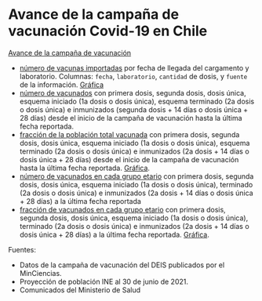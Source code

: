# Avance de la campaña de vacunación Covid-19 en Chile

[Avance de la campaña de vacunación](/output/contrib) 
* [número de vacunas importadas](output/contrib/vacunas_importadas_fabricante_fecha.csv) por fecha de llegada del cargamento y laboratorio. Columnas: `fecha`, `laboratorio`, `cantidad` de dosis, y `fuente` de la información. [Gráfica](output/contrib/vacunas_importadas_fabricante_fecha.pdf)
* [número de vacunados](output/contrib/total_vacunados_fecha.csv) con primera dosis, segunda dosis, dosis única, esquema iniciado (1a dosis o dosis única), esquema terminado (2a dosis o dosis única) e inmunizados (segunda dosis + 14 días o dosis única + 28 días) desde el inicio de la campaña de vacunación hasta la última fecha reportada.
* [fracción de la población total vacunada](output/contrib/fraccion_vacunados_fecha.csv) con primera dosis, segunda dosis, dosis única, esquema iniciado (1a dosis o dosis única), esquema terminado (2a dosis o dosis única) e inmunizados (2a dosis + 14 días o dosis única + 28 días) desde el inicio de la campaña de vacunación hasta la última fecha reportada. [Gráfica](output/contrib/fraccion_vacunados_fecha.pdf).
* [número de vacunados en cada grupo etario](output/contrib/total_vacunados_edad.csv) con primera dosis, segunda dosis, dosis única, esquema iniciado (1a dosis o dosis única), terminado (2a dosis o dosis única) e inmunizados (2a dosis + 14 días o dosis única + 28 días) a la última fecha reportada 
* [fracción de vacunados en cada grupo etario](output/contrib/fraccion_vacunados_edad.csv) con primera dosis, segunda dosis, dosis única, esquema iniciado (1a dosis o dosis única), terminado (2a dosis o dosis única) e inmunizados (2a dosis + 14 días o dosis única + 28 días) a la última fecha reportada. [Gráfica](output/contrib/fraccion_vacunados_edad.pdf). 

Fuentes: 
* Datos de la campaña de vacunación del DEIS publicados por el MinCiencias.
* Proyección de población INE al 30 de junio de 2021.
* Comunicados del Ministerio de Salud

